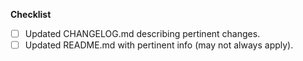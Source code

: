<!--
Thank you for taking the time to open a pull request!
Please review the checklist below and perform each of
the applicable tasks. ❤️!
-->
**Checklist**
- [ ] Updated CHANGELOG.md describing pertinent changes.
- [ ] Updated README.md with pertinent info (may not always apply).
